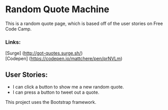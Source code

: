 # Random Quote Machine

This is a random quote page, which is based off of the user stories on Free Code Camp.

### Links:
[Surge] (http://got-quotes.surge.sh/)   
[Codepen] (https://codepen.io/mattchere/pen/prNVLm)   

## User Stories:
- I can click a button to show me a new random quote.
- I can press a button to tweet out a quote.

This project uses the Bootstrap framework.
